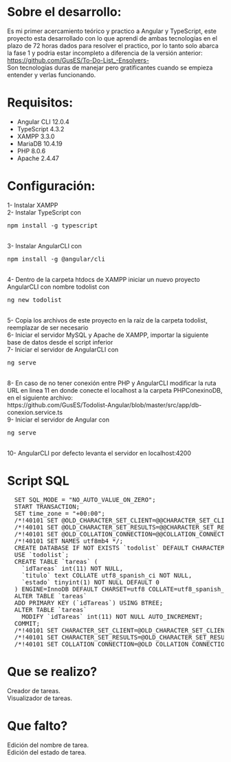 # Sobre el desarrollo:
Es mi primer acercamiento teórico y practico a Angular y TypeScript, este proyecto esta desarrollado con lo que aprendí de ambas tecnologías en el plazo de 72 horas dados para resolver el practico, por lo tanto solo abarca la fase 1 y podria estar incompleto a diferencia de la versión anterior:<br/>
https://github.com/GusES/To-Do-List_-Ensolvers- <br/>
Son tecnologías duras de manejar pero gratificantes cuando se empieza entender y verlas funcionando.

# Requisitos:
<ul>
  <li> Angular CLI 12.0.4 </li>
  <li> TypeScript 4.3.2 </li>
  <li> XAMPP 3.3.0</li>
  <li> MariaDB 10.4.19</li>
  <li> PHP 8.0.6</li>
  <li> Apache 2.4.47</li>  
</ul>

# Configuración:
<p>
  1- Instalar XAMPP<br>
  2- Instalar TypeScript con <pre>npm install -g typescript</pre><br>
  3- Instalar AngularCLI con <pre>npm install -g @angular/cli</pre><br>
  4- Dentro de la carpeta htdocs de XAMPP iniciar un nuevo proyecto AngularCLI con nombre todolist con <pre>ng new todolist</pre><br>
  5- Copia los archivos de este proyecto en la raíz de la carpeta todolist, reemplazar de ser necesario<br>
  6- Iniciar el servidor MySQL y Apache de XAMPP, importar la siguiente base de datos desde el script inferior<br>
  7- Iniciar el servidor de AngularCLI con <pre>ng serve</pre><br>
  8- En caso de no tener conexión entre PHP y AngularCLI modificar la ruta URL en linea 11 en donde conecte el localhost a la carpeta PHPConexinoDB, en el siguiente archivo: <br/>
  https://github.com/GusES/Todolist-Angular/blob/master/src/app/db-conexion.service.ts <br/>
  9- Iniciar el servidor de Angular con <pre>ng serve</pre><br/>
 10- AngularCLI por defecto levanta el servidor en localhost:4200
</p>

# Script SQL
<pre>
  SET SQL_MODE = "NO_AUTO_VALUE_ON_ZERO";
  START TRANSACTION;
  SET time_zone = "+00:00";            
  /*!40101 SET @OLD_CHARACTER_SET_CLIENT=@@CHARACTER_SET_CLIENT */;
  /*!40101 SET @OLD_CHARACTER_SET_RESULTS=@@CHARACTER_SET_RESULTS */;
  /*!40101 SET @OLD_COLLATION_CONNECTION=@@COLLATION_CONNECTION */;
  /*!40101 SET NAMES utf8mb4 */;            
  CREATE DATABASE IF NOT EXISTS `todolist` DEFAULT CHARACTER SET utf8 COLLATE utf8_spanish_ci;
  USE `todolist`;            
  CREATE TABLE `tareas` (
    `idTareas` int(11) NOT NULL,
    `titulo` text COLLATE utf8_spanish_ci NOT NULL,
    `estado` tinyint(1) NOT NULL DEFAULT 0
  ) ENGINE=InnoDB DEFAULT CHARSET=utf8 COLLATE=utf8_spanish_ci;      
  ALTER TABLE `tareas`
  ADD PRIMARY KEY (`idTareas`) USING BTREE;            
  ALTER TABLE `tareas`
    MODIFY `idTareas` int(11) NOT NULL AUTO_INCREMENT;
  COMMIT;
  /*!40101 SET CHARACTER_SET_CLIENT=@OLD_CHARACTER_SET_CLIENT */;
  /*!40101 SET CHARACTER_SET_RESULTS=@OLD_CHARACTER_SET_RESULTS */;
  /*!40101 SET COLLATION_CONNECTION=@OLD_COLLATION_CONNECTION */;
</pre>

# Que se realizo?
Creador de tareas.<br/>
Visualizador de tareas.<br/>

# Que falto?
Edición del nombre de tarea.<br/>
Edición del estado de tarea.<br/>
